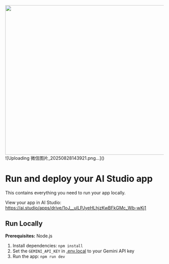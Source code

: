 <div align="center">
<img width="1200" height="475" alt="GHBanner" src="https://github.com/user-attachments/assets/0aa67016-6eaf-458a-adb2-6e31a0763ed6" />
</div>
![Uploading 微信图片_20250828143921.png…]()



# Run and deploy your AI Studio app

This contains everything you need to run your app locally.

View your app in AI Studio: https://ai.studio/apps/drive/1oJ__ulLPJyeHLhjzKwBFkGMc_Wb-wKj1

 

## Run Locally

**Prerequisites:**  Node.js


1. Install dependencies:
   `npm install`
2. Set the `GEMINI_API_KEY` in [.env.local](.env.local) to your Gemini API key
3. Run the app:
   `npm run dev`
